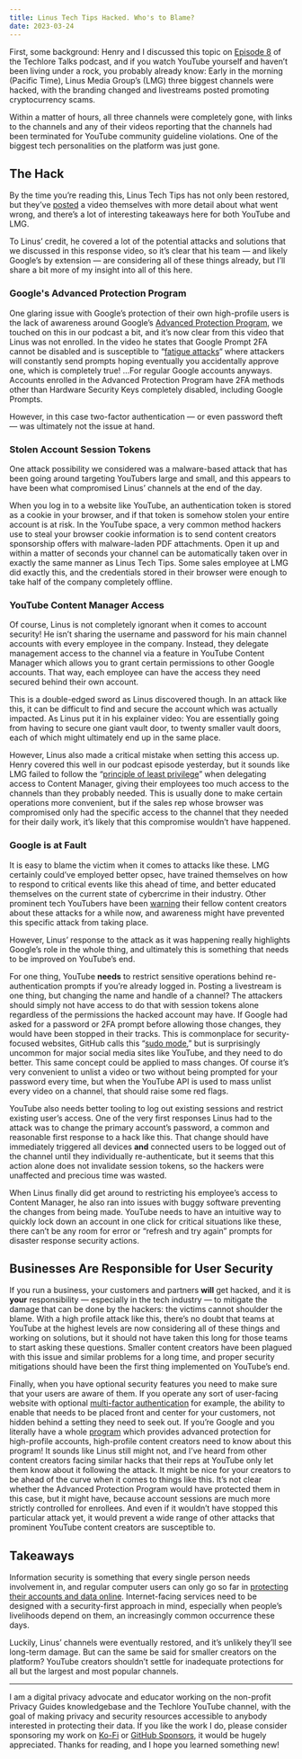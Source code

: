 ```yaml
---
title: Linus Tech Tips Hacked. Who's to Blame?
date: 2023-03-24
---
```


First, some background: Henry and I discussed this topic on [Episode 8](https://dispatch.techlore.tech/p/linus-tech-tips-hacked-what-happened) of the Techlore Talks podcast, and if you watch YouTube yourself and haven’t been living under a rock, you probably already know: Early in the morning (Pacific Time), Linus Media Group’s (LMG) three biggest channels were hacked, with the branding changed and livestreams posted promoting cryptocurrency scams.

Within a matter of hours, all three channels were completely gone, with links to the channels and any of their videos reporting that the channels had been terminated for YouTube community guideline violations. One of the biggest tech personalities on the platform was just gone.

## The Hack

By the time you’re reading this, Linus Tech Tips has not only been restored, but they’ve [posted](https://www.youtube.com/watch?v=yGXaAWbzl5A) a video themselves with more detail about what went wrong, and there’s a lot of interesting takeaways here for both YouTube and LMG.

To Linus’ credit, he covered a lot of the potential attacks and solutions that we discussed in this response video, so it’s clear that his team — and likely Google’s by extension — are considering all of these things already, but I’ll share a bit more of my insight into all of this here.

### Google's Advanced Protection Program

One glaring issue with Google’s protection of their own high-profile users is the lack of awareness around Google’s [Advanced Protection Program](https://landing.google.com/advancedprotection/), we touched on this in our podcast a bit, and it’s now clear from this video that Linus was not enrolled. In the video he states that Google Prompt 2FA cannot be disabled and is susceptible to “[fatigue attacks](https://www.beyondtrust.com/resources/glossary/mfa-fatigue-attack)“ where attackers will constantly send prompts hoping eventually you accidentally approve one, which is completely true! …For regular Google accounts anyways. Accounts enrolled in the Advanced Protection Program have 2FA methods other than Hardware Security Keys completely disabled, including Google Prompts.

However, in this case two-factor authentication — or even password theft — was ultimately not the issue at hand.

### Stolen Account Session Tokens

One attack possibility we considered was a malware-based attack that has been going around targeting YouTubers large and small, and this appears to have been what compromised Linus’ channels at the end of the day.

When you log in to a website like YouTube, an authentication token is stored as a cookie in your browser, and if that token is somehow stolen your entire account is at risk. In the YouTube space, a very common method hackers use to steal your browser cookie information is to send content creators sponsorship offers with malware-laden PDF attachments. Open it up and within a matter of seconds your channel can be automatically taken over in exactly the same manner as Linus Tech Tips. Some sales employee at LMG did exactly this, and the credentials stored in their browser were enough to take half of the company completely offline.

### YouTube Content Manager Access

Of course, Linus is not completely ignorant when it comes to account security! He isn’t sharing the username and password for his main channel accounts with every employee in the company. Instead, they delegate management access to the channel via a feature in YouTube Content Manager which allows you to grant certain permissions to other Google accounts. That way, each employee can have the access they need secured behind their own account.

This is a double-edged sword as Linus discovered though. In an attack like this, it can be difficult to find and secure the account which was actually impacted. As Linus put it in his explainer video: You are essentially going from having to secure one giant vault door, to twenty smaller vault doors, each of which might ultimately end up in the same place.

However, Linus also made a critical mistake when setting this access up. Henry covered this well in our podcast episode yesterday, but it sounds like LMG failed to follow the “[principle of least privilege](https://en.wikipedia.org/wiki/Principle_of_least_privilege)” when delegating access to Content Manager, giving their employees too much access to the channels than they probably needed. This is usually done to make certain operations more convenient, but if the sales rep whose browser was compromised only had the specific access to the channel that they needed for their daily work, it’s likely that this compromise wouldn’t have happened.

### Google is at Fault

It is easy to blame the victim when it comes to attacks like these. LMG certainly could’ve employed better opsec, have trained themselves on how to respond to critical events like this ahead of time, and better educated themselves on the current state of cybercrime in their industry. Other prominent tech YouTubers have been [warning](https://www.youtube.com/watch?v=xf9ERdBkM5M) their fellow content creators about these attacks for a while now, and awareness might have prevented this specific attack from taking place.

However, Linus’ response to the attack as it was happening really highlights Google’s role in the whole thing, and ultimately this is something that needs to be improved on YouTube’s end.

For one thing, YouTube **needs** to restrict sensitive operations behind re-authentication prompts if you’re already logged in. Posting a livestream is one thing, but changing the name and handle of a channel? The attackers should simply not have access to do that with session tokens alone regardless of the permissions the hacked account may have. If Google had asked for a password or 2FA prompt before allowing those changes, they would have been stopped in their tracks. This is commonplace for security-focused websites, GitHub calls this “[sudo mode](https://docs.github.com/en/authentication/keeping-your-account-and-data-secure/sudo-mode),” but is surprisingly uncommon for major social media sites like YouTube, and they need to do better. This same concept could be applied to mass changes. Of course it’s very convenient to unlist a video or two without being prompted for your password every time, but when the YouTube API is used to mass unlist every video on a channel, that should raise some red flags.

YouTube also needs better tooling to log out existing sessions and restrict existing user’s access. One of the very first responses Linus had to the attack was to change the primary account’s password, a common and reasonable first response to a hack like this. That change should have immediately triggered all devices **and** connected users to be logged out of the channel until they individually re-authenticate, but it seems that this action alone does not invalidate session tokens, so the hackers were unaffected and precious time was wasted.

When Linus finally did get around to restricting his employee’s access to Content Manager, he also ran into issues with buggy software preventing the changes from being made. YouTube needs to have an intuitive way to quickly lock down an account in one click for critical situations like these, there can’t be any room for error or “refresh and try again” prompts for disaster response security actions.

## Businesses Are Responsible for User Security

If you run a business, your customers and partners **will** get hacked, and it is **your** responsibility — especially in the tech industry — to mitigate the damage that can be done by the hackers: the victims cannot shoulder the blame. With a high profile attack like this, there’s no doubt that teams at YouTube at the highest levels are now considering all of these things and working on solutions, but it should not have taken this long for those teams to start asking these questions. Smaller content creators have been plagued with this issue and similar problems for a long time, and proper security mitigations should have been the first thing implemented on YouTube’s end.

Finally, when you have optional security features you need to make sure that your users are aware of them. If you operate any sort of user-facing website with optional [multi-factor authentication](https://www.privacyguides.org/en/basics/multi-factor-authentication/) for example, the ability to enable that needs to be placed front and center for your customers, not hidden behind a setting they need to seek out. If you’re Google and you literally have a whole [program](https://landing.google.com/advancedprotection/) which provides advanced protection for high-profile accounts, high-profile content creators need to know about this program! It sounds like Linus still might not, and I’ve heard from other content creators facing similar hacks that their reps at YouTube only let them know about it following the attack. It might be nice for your creators to be ahead of the curve when it comes to things like this. It’s not clear whether the Advanced Protection Program would have protected them in this case, but it might have, because account sessions are much more strictly controlled for enrollees. And even if it wouldn’t have stopped this particular attack yet, it would prevent a wide range of other attacks that prominent YouTube content creators are susceptible to.

## Takeaways

Information security is something that every single person needs involvement in, and regular computer users can only go so far in [protecting their accounts and data online](https://www.privacyguides.org/en/). Internet-facing services need to be designed with a security-first approach in mind, especially when people’s livelihoods depend on them, an increasingly common occurrence these days.

Luckily, Linus’ channels were eventually restored, and it’s unlikely they’ll see long-term damage. But can the same be said for smaller creators on the platform? YouTube creators shouldn’t settle for inadequate protections for all but the largest and most popular channels.

---

I am a digital privacy advocate and educator working on the non-profit Privacy Guides knowledgebase and the Techlore YouTube channel, with the goal of making privacy and security resources accessible to anybody interested in protecting their data. If you like the work I do, please consider sponsoring my work on [Ko-Fi](https://ko-fi.com/jonaharagon) or [GitHub Sponsors](https://github.com/sponsors/jonaharagon), it would be hugely appreciated. Thanks for reading, and I hope you learned something new!
